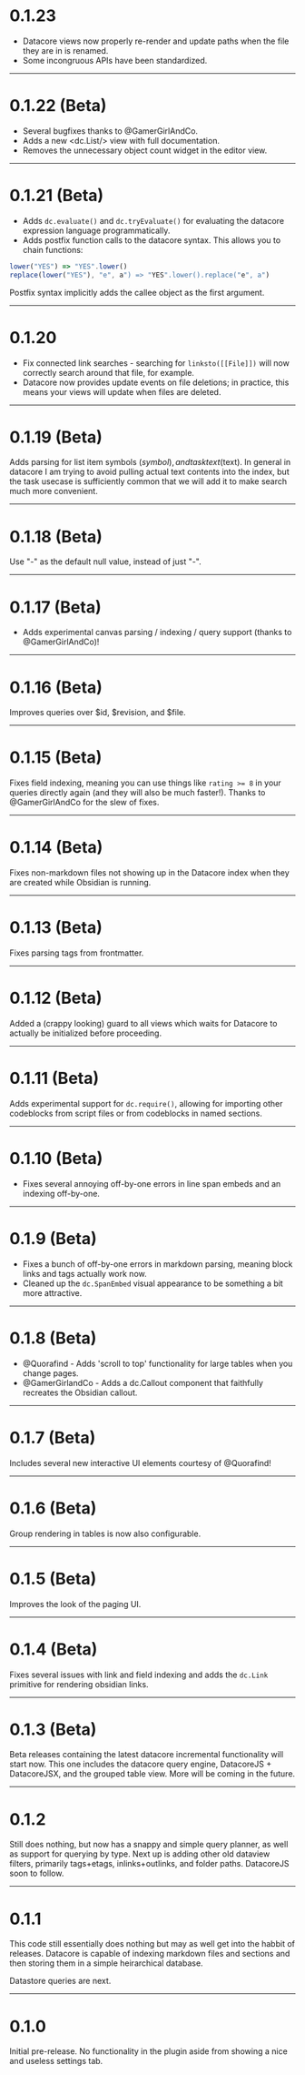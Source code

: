 # 0.1.23

- Datacore views now properly re-render and update paths when the file they are in is renamed.
- Some incongruous APIs have been standardized.

---

# 0.1.22 (Beta)

- Several bugfixes thanks to @GamerGirlAndCo.
- Adds a new <dc.List/> view with full documentation.
- Removes the unnecessary object count widget in the editor view.

---

# 0.1.21 (Beta)

- Adds `dc.evaluate()` and `dc.tryEvaluate()` for evaluating the datacore expression language programmatically.
- Adds postfix function calls to the datacore syntax. This allows you to chain functions:

```js
lower("YES") => "YES".lower()
replace(lower("YES"), "e", a") => "YES".lower().replace("e", a")
```

Postfix syntax implicitly adds the callee object as the first argument.

---

# 0.1.20

- Fix connected link searches - searching for `linksto([[File]])` will now correctly search around that file, for example.
- Datacore now provides update events on file deletions; in practice, this means your views will update when files are deleted.

---

# 0.1.19 (Beta)

Adds parsing for list item symbols ($symbol), and task text ($text). In general in datacore I am trying to avoid pulling actual text contents into the index, but the task usecase is sufficiently common that
we will add it to make search much more convenient.

---

# 0.1.18 (Beta)

Use "\-" as the default null value, instead of just "-".

---

# 0.1.17 (Beta)

- Adds experimental canvas parsing / indexing / query support (thanks to @GamerGirlAndCo)!

---

# 0.1.16 (Beta)

Improves queries over $id, $revision, and $file.

---

# 0.1.15 (Beta)

Fixes field indexing, meaning you can use things like `rating >= 8` in your queries directly again (and they will also be much faster!). Thanks to @GamerGirlAndCo for the slew of fixes.

---

# 0.1.14 (Beta)

Fixes non-markdown files not showing up in the Datacore index when they are created while Obsidian is running.

---

# 0.1.13 (Beta)

Fixes parsing tags from frontmatter.

---

# 0.1.12 (Beta)

Added a (crappy looking) guard to all views which waits for Datacore to actually be initialized before proceeding.

---

# 0.1.11 (Beta)

Adds experimental support for `dc.require()`, allowing for importing other codeblocks from script files or from codeblocks in named sections.

---

# 0.1.10 (Beta)

- Fixes several annoying off-by-one errors in line span embeds and an indexing off-by-one.

---

# 0.1.9 (Beta)

- Fixes a bunch of off-by-one errors in markdown parsing, meaning block links and tags actually work now.
- Cleaned up the `dc.SpanEmbed` visual appearance to be something a bit more attractive.

---

# 0.1.8 (Beta)

- @Quorafind - Adds 'scroll to top' functionality for large tables when you change pages.
- @GamerGirlandCo - Adds a dc.Callout component that faithfully recreates the Obsidian callout.

---

# 0.1.7 (Beta)

Includes several new interactive UI elements courtesy of @Quorafind!

---

# 0.1.6 (Beta)

Group rendering in tables is now also configurable.

---

# 0.1.5 (Beta)

Improves the look of the paging UI.

---

# 0.1.4 (Beta)

Fixes several issues with link and field indexing and adds the `dc.Link` primitive for rendering obsidian links.


---

# 0.1.3 (Beta)

Beta releases containing the latest datacore incremental functionality will start now. This one includes the datacore query engine, DatacoreJS + DatacoreJSX, and the grouped table view. More will be coming in the future.

---

# 0.1.2

Still does nothing, but now has a snappy and simple query planner, as well as support for querying by type.
Next up is adding other old dataview filters, primarily tags+etags, inlinks+outlinks, and folder paths. DatacoreJS soon
to follow.

---

# 0.1.1

This code still essentially does nothing but may as well get into the habbit of releases. Datacore is capable of
indexing markdown files and sections and then storing them in a simple heirarchical database.

Datastore queries are next.

---

# 0.1.0

Initial pre-release. No functionality in the plugin aside from showing a nice and useless settings tab.